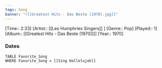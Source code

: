 ```yaml
---
tags: Song  
banner: "![[Greatest Hits - Das Beste (1970).jpg]]"
---
```

[Time:: 2:33]
[Artist:: [[Les Humphries Singers]] ]
[Genre:: Pop]
[Played:: 1]
[Album:: [[Greatest Hits - Das Beste (1970)]]]
[Year:: 1970]
### Dates
````dataview
TABLE Favorite_Song
WHERE Favorite_Song = [[Sing Hallelujah]]
````